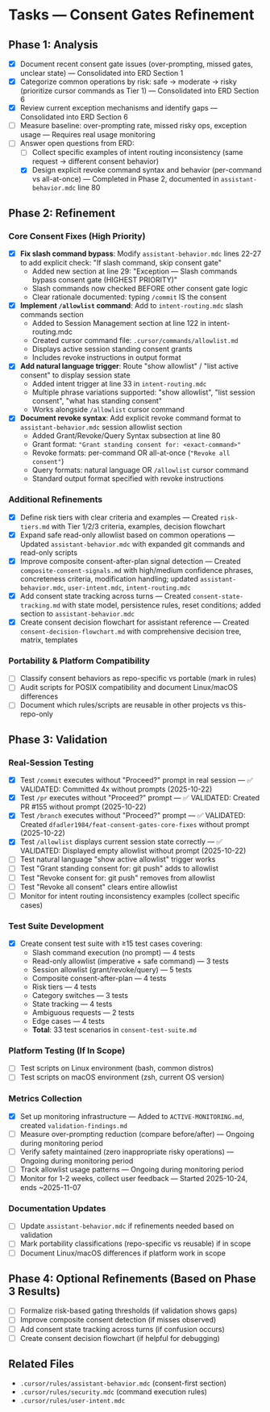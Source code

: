 # Tasks — Consent Gates Refinement

## Phase 1: Analysis

- [x] Document recent consent gate issues (over-prompting, missed gates, unclear state) — Consolidated into ERD Section 1
- [x] Categorize common operations by risk: safe → moderate → risky (prioritize cursor commands as Tier 1) — Consolidated into ERD Section 6
- [x] Review current exception mechanisms and identify gaps — Consolidated into ERD Section 6
- [ ] Measure baseline: over-prompting rate, missed risky ops, exception usage — Requires real usage monitoring
- [ ] Answer open questions from ERD:
  - [ ] Collect specific examples of intent routing inconsistency (same request → different consent behavior)
  - [x] Design explicit revoke command syntax and behavior (per-command vs all-at-once) — Completed in Phase 2, documented in `assistant-behavior.mdc` line 80

## Phase 2: Refinement

### Core Consent Fixes (High Priority)

- [x] **Fix slash command bypass**: Modify `assistant-behavior.mdc` lines 22-27 to add explicit check: "If slash command, skip consent gate"
  - Added new section at line 29: "Exception — Slash commands bypass consent gate (HIGHEST PRIORITY)"
  - Slash commands now checked BEFORE other consent gate logic
  - Clear rationale documented: typing `/commit` IS the consent
- [x] **Implement `/allowlist` command**: Add to `intent-routing.mdc` slash commands section
  - Added to Session Management section at line 122 in intent-routing.mdc
  - Created cursor command file: `.cursor/commands/allowlist.md`
  - Displays active session standing consent grants
  - Includes revoke instructions in output format
- [x] **Add natural language trigger**: Route "show allowlist" / "list active consent" to display session state
  - Added intent trigger at line 33 in `intent-routing.mdc`
  - Multiple phrase variations supported: "show allowlist", "list session consent", "what has standing consent"
  - Works alongside `/allowlist` cursor command
- [x] **Document revoke syntax**: Add explicit revoke command format to `assistant-behavior.mdc` session allowlist section
  - Added Grant/Revoke/Query Syntax subsection at line 80
  - Grant format: `"Grant standing consent for: <exact-command>"`
  - Revoke formats: per-command OR all-at-once (`"Revoke all consent"`)
  - Query formats: natural language OR `/allowlist` cursor command
  - Standard output format specified with revoke instructions

### Additional Refinements

- [x] Define risk tiers with clear criteria and examples — Created `risk-tiers.md` with Tier 1/2/3 criteria, examples, decision flowchart
- [x] Expand safe read-only allowlist based on common operations — Updated `assistant-behavior.mdc` with expanded git commands and read-only scripts
- [x] Improve composite consent-after-plan signal detection — Created `composite-consent-signals.md` with high/medium confidence phrases, concreteness criteria, modification handling; updated `assistant-behavior.mdc`, `user-intent.mdc`, `intent-routing.mdc`
- [x] Add consent state tracking across turns — Created `consent-state-tracking.md` with state model, persistence rules, reset conditions; added section to `assistant-behavior.mdc`
- [x] Create consent decision flowchart for assistant reference — Created `consent-decision-flowchart.md` with comprehensive decision tree, matrix, templates

### Portability & Platform Compatibility

- [ ] Classify consent behaviors as repo-specific vs portable (mark in rules)
- [ ] Audit scripts for POSIX compatibility and document Linux/macOS differences
- [ ] Document which rules/scripts are reusable in other projects vs this-repo-only

## Phase 3: Validation

### Real-Session Testing

- [x] Test `/commit` executes without "Proceed?" prompt in real session — ✅ VALIDATED: Committed 4x without prompts (2025-10-22)
- [x] Test `/pr` executes without "Proceed?" prompt — ✅ VALIDATED: Created PR #155 without prompt (2025-10-22)
- [x] Test `/branch` executes without "Proceed?" prompt — ✅ VALIDATED: Created `dfadler1984/feat-consent-gates-core-fixes` without prompt (2025-10-22)
- [x] Test `/allowlist` displays current session state correctly — ✅ VALIDATED: Displayed empty allowlist without prompt (2025-10-22)
- [ ] Test natural language "show active allowlist" trigger works
- [ ] Test "Grant standing consent for: git push" adds to allowlist
- [ ] Test "Revoke consent for: git push" removes from allowlist
- [ ] Test "Revoke all consent" clears entire allowlist
- [ ] Monitor for intent routing inconsistency examples (collect specific cases)

### Test Suite Development

- [x] Create consent test suite with ≥15 test cases covering:
  - Slash command execution (no prompt) — 4 tests
  - Read-only allowlist (imperative + safe command) — 3 tests
  - Session allowlist (grant/revoke/query) — 5 tests
  - Composite consent-after-plan — 4 tests
  - Risk tiers — 4 tests
  - Category switches — 3 tests
  - State tracking — 4 tests
  - Ambiguous requests — 2 tests
  - Edge cases — 4 tests
  - **Total**: 33 test scenarios in `consent-test-suite.md`

### Platform Testing (If In Scope)

- [ ] Test scripts on Linux environment (bash, common distros)
- [ ] Test scripts on macOS environment (zsh, current OS version)

### Metrics Collection

- [x] Set up monitoring infrastructure — Added to `ACTIVE-MONITORING.md`, created `validation-findings.md`
- [ ] Measure over-prompting reduction (compare before/after) — Ongoing during monitoring period
- [ ] Verify safety maintained (zero inappropriate risky operations) — Ongoing during monitoring period
- [ ] Track allowlist usage patterns — Ongoing during monitoring period
- [ ] Monitor for 1-2 weeks, collect user feedback — Started 2025-10-24, ends ~2025-11-07

### Documentation Updates

- [ ] Update `assistant-behavior.mdc` if refinements needed based on validation
- [ ] Mark portability classifications (repo-specific vs reusable) if in scope
- [ ] Document Linux/macOS differences if platform work in scope

## Phase 4: Optional Refinements (Based on Phase 3 Results)

- [ ] Formalize risk-based gating thresholds (if validation shows gaps)
- [ ] Improve composite consent detection (if misses observed)
- [ ] Add consent state tracking across turns (if confusion occurs)
- [ ] Create consent decision flowchart (if helpful for debugging)

## Related Files

- `.cursor/rules/assistant-behavior.mdc` (consent-first section)
- `.cursor/rules/security.mdc` (command execution rules)
- `.cursor/rules/user-intent.mdc`
